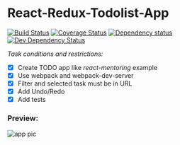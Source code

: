 React-Redux-Todolist-App
========================

[![Build Status](https://travis-ci.org/rodinwow/react-redux-todolist-app.svg?branch=master)](https://travis-ci.org/rodinwow/react-redux-todolist-app)
[![Coverage Status](https://coveralls.io/repos/github/rodinwow/react-redux-todolist-app/badge.svg?branch=master)](https://coveralls.io/github/rodinwow/react-redux-todolist-app?branch=master)
[![Dependency status](https://david-dm.org/rodinwow/react-redux-todolist-app/status.png)](https://david-dm.org/rodinwow/react-redux-todolist-app#info=dependencies&view=table)
[![Dev Dependency Status](https://david-dm.org/rodinwow/react-redux-todolist-app/dev-status.png)](https://david-dm.org/rodinwow/react-redux-todolist-app#info=devDependencies&view=table)

*Task conditions and restrictions:*
- [x] Create TODO app like _react-mentoring_ example
- [x] Use webpack and webpack-dev-server
- [x] Filter and selected task must be in URL
- [x] Add Undo/Redo
- [x] Add tests

### Preview:

![app pic](https://github.com/rodinwow/screenshots/blob/master/react-redux-todolist-app.png)